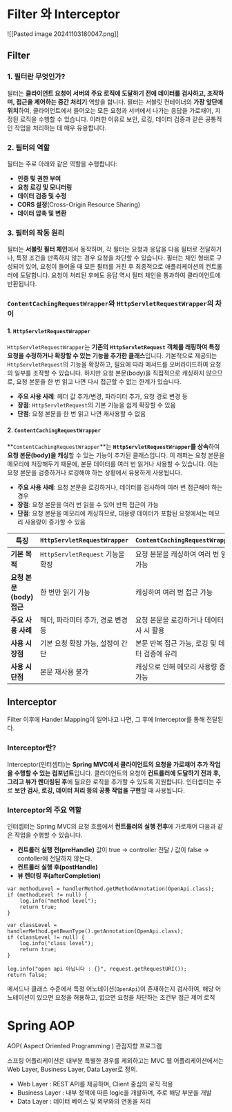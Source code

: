 # Filter 와 Interceptor

![[Pasted image 20241103180047.png]]

## Filter
### 1. 필터란 무엇인가?
필터는 **클라이언트 요청이 서버의 주요 로직에 도달하기 전에 데이터를 검사하고, 조작하며, 접근을 제어하는 중간 처리기** 역할을 합니다. 필터는 서블릿 컨테이너의 **가장 앞단에 위치**하여, 클라이언트에서 들어오는 모든 요청과 서버에서 나가는 응답을 가로채어, 지정된 로직을 수행할 수 있습니다. 이러한 이유로 보안, 로깅, 데이터 검증과 같은 공통적인 작업을 처리하는 데 매우 유용합니다.

### 2. 필터의 역할
필터는 주로 아래와 같은 역할을 수행합니다:

- **인증 및 권한 부여**
- **요청 로깅 및 모니터링**
- **데이터 검증 및 수정**
- **CORS 설정**(Cross-Origin Resource Sharing)
- **데이터 압축 및 변환**

### 3. 필터의 작동 원리
필터는 **서블릿 필터 체인**에서 동작하며, 각 필터는 요청과 응답을 다음 필터로 전달하거나, 특정 조건을 만족하지 않는 경우 요청을 차단할 수 있습니다. 필터는 체인 형태로 구성되어 있어, 요청이 들어올 때 모든 필터를 거친 후 최종적으로 애플리케이션의 컨트롤러에 도달합니다. 요청이 처리된 후에도 응답 역시 필터 체인을 통과하여 클라이언트에 반환됩니다.



### `ContentCachingRequestWrapper`와 `HttpServletRequestWrapper`의 차이

#### 1. `HttpServletRequestWrapper`

`HttpServletRequestWrapper`는 **기존의 `HttpServletRequest` 객체를 래핑하여 특정 요청을 수정하거나 확장할 수 있는 기능을 추가한 클래스**입니다. 기본적으로 제공되는 `HttpServletRequest`의 기능을 확장하고, 필요에 따라 메서드를 오버라이드하여 요청의 일부를 조작할 수 있습니다. 하지만 요청 본문(body)을 직접적으로 캐싱하지 않으므로, 요청 본문을 한 번 읽고 나면 다시 접근할 수 없는 한계가 있습니다.

- **주요 사용 사례**: 헤더 값 추가/변경, 파라미터 추가, 요청 경로 변경 등
- **장점**: `HttpServletRequest`의 기본 기능을 쉽게 확장할 수 있음
- **단점**: 요청 본문을 한 번 읽고 나면 재사용할 수 없음

#### 2. `ContentCachingRequestWrapper`

**`ContentCachingRequestWrapper`**는 **`HttpServletRequestWrapper`를 상속**하여 **요청 본문(body)을 캐싱**할 수 있는 기능이 추가된 클래스입니다. 이 래퍼는 요청 본문을 메모리에 저장해두기 때문에, 본문 데이터를 여러 번 읽거나 사용할 수 있습니다. 이는 요청 본문을 검증하거나 로깅해야 하는 상황에서 유용하게 사용됩니다.

- **주요 사용 사례**: 요청 본문을 로깅하거나, 데이터를 검사하여 여러 번 접근해야 하는 경우
- **장점**: 요청 본문을 여러 번 읽을 수 있어 반복 접근이 가능
- **단점**: 요청 본문을 메모리에 캐싱하므로, 대용량 데이터가 포함된 요청에서는 메모리 사용량이 증가할 수 있음

|특징|`HttpServletRequestWrapper`|`ContentCachingRequestWrapper`|
|---|---|---|
|**기본 목적**|`HttpServletRequest` 기능을 확장|요청 본문을 캐싱하여 여러 번 읽기 가능|
|**요청 본문(body) 접근**|한 번만 읽기 가능|캐싱하여 여러 번 접근 가능|
|**주요 사용 사례**|헤더, 파라미터 추가, 경로 변경 등|요청 본문을 로깅하거나 데이터 검사 시 활용|
|**사용 시 장점**|기본 요청 확장 가능, 설정이 간단|본문 반복 접근 가능, 로깅 및 데이터 검증에 유리|
|**사용 시 단점**|본문 재사용 불가|캐싱으로 인해 메모리 사용량 증가 가능|



## Interceptor
Filter 이후에 Hander Mapping이 일어나고 나면, 그 후에 Interceptor를 통해 전달된다.

### Interceptor란?
Interceptor(인터셉터)는 **Spring MVC에서 클라이언트의 요청을 가로채어 추가 작업을 수행할 수 있는 컴포넌트**입니다. 클라이언트의 요청이 **컨트롤러에 도달하기 전과 후, 그리고 뷰가 렌더링된 후**에 필요한 로직을 추가할 수 있도록 지원합니다. 인터셉터는 주로 **보안 검사, 로깅, 데이터 처리 등의 공통 작업을 구현**할 때 사용됩니다.

### Interceptor의 주요 역할
인터셉터는 Spring MVC의 요청 흐름에서 **컨트롤러의 실행 전후**에 가로채어 다음과 같은 작업을 수행할 수 있습니다.
- **컨트롤러 실행 전(preHandle)**
	값이 true -> controller 전달 / 값이 false -> contoller에 전달하지 않는다.
- **컨트롤러 실행 후(postHandle)**
- **뷰 렌더링 후(afterCompletion)**


```
var methodLevel = handlerMethod.getMethodAnnotation(OpenApi.class);  
if (methodLevel != null) {  
    log.info("method level");  
    return true;  
}

var classLevel = handlerMethod.getBeanType().getAnnotation(OpenApi.class);  
if (classLevel != null) {  
    log.info("class level");  
    return true;  
}  
  
log.info("open api 아닙니다 : {}", request.getRequestURI());  
return false;
```
메서드나 클래스 수준에서 특정 어노테이션(`OpenApi`)이 존재하는지 검사하여, 해당 어노테이션이 있으면 요청을 허용하고, 없으면 요청을 차단하는 조건부 접근 제어 로직









# Spring AOP

AOP( Aspect Oriented Programming )
관점지향 프로그램

스프링 어플리케이션은 대부분 특별한 경우를 제외하고는 MVC 웹 어플리케이션에서는 Web Layer, Business Layer, Data Layer로 정의.

- Web Layer : REST API를 제공하며, Client 중심의 로직 적용
- Business Layer :  내부 정책에 따른 logic을 개발하며, 주로 해당 부분을 개발
- Data Layer : 데이터 베이스 및 외부와의 연동을 처리























